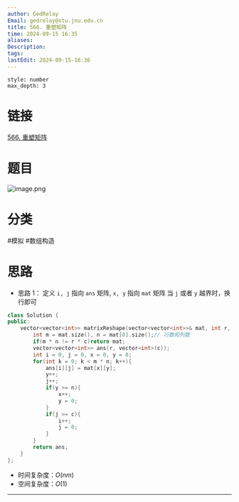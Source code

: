 ```yaml
---
author: GedRelay
Email: gedrelay@stu.jnu.edu.cn
title: 566. 重塑矩阵
time: 2024-09-15 16:35
aliases: 
Description: 
tags: 
lastEdit: 2024-09-15-16:36
---
```


```toc
style: number
max_depth: 3
```

# 链接
[566. 重塑矩阵](https://leetcode.cn/problems/reshape-the-matrix/) 

# 题目
![image.png](https://ged-pic-bed.oss-cn-guangzhou.aliyuncs.com/img/202409151635312.png)


# 分类
#模拟 #数组构造 

# 思路
- 思路 1：
定义 `i, j` 指向 `ans` 矩阵, `x, y` 指向 `mat` 矩阵
当 `j` 或者 `y` 越界时，换行即可


```cpp
class Solution {
public:
    vector<vector<int>> matrixReshape(vector<vector<int>>& mat, int r, int c) {
        int m = mat.size(), n = mat[0].size();// 行数和列数
        if(m * n != r * c)return mat;
        vector<vector<int>> ans(r, vector<int>(c));
        int i = 0, j = 0, x = 0, y = 0;
        for(int k = 0; k < m * n; k++){
            ans[i][j] = mat[x][y];
            y++;
            j++;
            if(y >= n){
                x++;
                y = 0;
            }
            if(j >= c){
                i++;
                j = 0;
            }
        }
        return ans;
    }
};
```


- 时间复杂度：${O\left( nm \right)  }$ 
- 空间复杂度：${O\left( 1 \right)  }$ 


---


